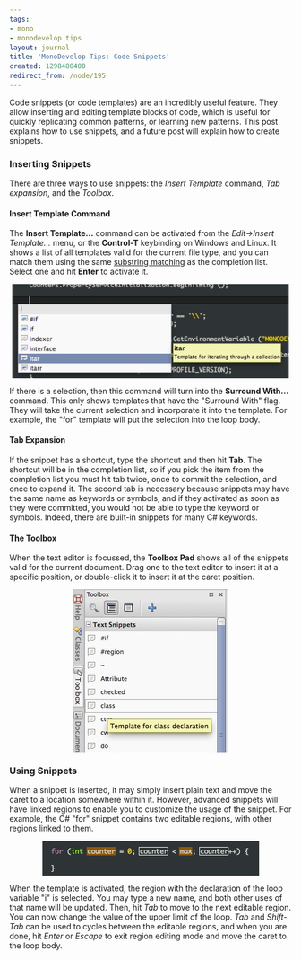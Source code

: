 ```yaml
---
tags:
- mono
- monodevelop tips
layout: journal
title: 'MonoDevelop Tips: Code Snippets'
created: 1298480400
redirect_from: /node/195
---
```

Code snippets (or code templates) are an incredibly useful feature. They allow inserting and editing template blocks of code, which is useful for quickly replicating common patterns, or learning new patterns. This post explains how to use snippets, and a future post will explain how to create snippets.<!--break-->

### Inserting Snippets

There are three ways to use snippets: the _Insert Template_ command, _Tab expansion_, and the _Toolbox_.

#### Insert Template Command

The <strong>Insert Template...</strong> command can be activated from the _Edit->Insert Template..._ menu, or the <strong>Control-T</strong> keybinding on Windows and Linux. It shows a list of all templates valid for the current file type, and you can match them using the same <a href="/journal/2011/02/07/completion_list_filtering">substring matching</a> as the completion list. Select one and hit <strong>Enter</strong> to activate it.

<a href="/files/images/md-tips/template-insert.png" rel="lightbox[md_tips_code_snippets]" title="The Insert Template list"><img src="/files/images/md-tips/template-insert.png" alt="The Insert Template list" style="max-width:98%; display:block;margin-left:auto;margin-right:auto;" /></a>

If there is a selection, then this command will turn into the <strong>Surround With...</strong> command. This only shows templates that have the "Surround With" flag. They will take the current selection and incorporate it into the template. For example, the "for" template will put the selection into the loop body.

#### Tab Expansion

If the snippet has a shortcut, type the shortcut and then hit <strong>Tab</strong>. The shortcut will be in the completion list, so if you pick the item from the completion list you must hit tab twice, once to commit the selection, and once to expand it. The second tab is necessary because snippets may have the same name as keywords or symbols, and if they activated as soon as they were committed, you would not be able to type the keyword or symbols. Indeed, there are built-in snippets for many C# keywords.

#### The Toolbox

When the text editor is focussed, the <strong>Toolbox Pad</strong> shows all of the snippets valid for the current document. Drag one to the text editor to insert it at a specific position, or double-click it to insert it at the caret position.

<a href="/files/images/md-tips/template-toolbox.png" rel="lightbox[md_tips_code_snippets]" title="Code Snippets in the Toolbox"><img src="/files/images/md-tips/template-toolbox.png" alt="Code Snippets in the Toolbox" style="max-width:98%; display:block;margin-left:auto;margin-right:auto;" /></a>

### Using Snippets

When a snippet is inserted, it may simply insert plain text and move the caret to a location somewhere within it. However, advanced snippets will have linked regions to enable you to customize the usage of the snippet. For example, the C# "for" snippet contains two editable regions, with other regions linked to them.

<a href="/files/images/md-tips/template-for-regions.png" rel="lightbox[md_tips_code_snippets]" title="Expansion of the 'for' template showing linked regions"><img src="/files/images/md-tips/template-for-regions.png" alt="Expansion of the 'for' template showing linked regions" style="max-width:98%; display:block;margin-left:auto;margin-right:auto;" /></a>

When the template is activated, the region with the declaration of the loop variable "i" is selected. You may type a new name, and both other uses of that name will be updated. Then, hit _Tab_ to move to the next editable region. You can now change the value of the upper limit of the loop. _Tab_ and _Shift-Tab_ can be used to cycles between the editable regions, and when you are done, hit _Enter_ or _Escape_ to exit region editing mode and move the caret to the loop body.
